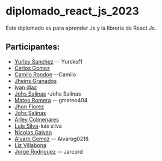 # diplomado_react_js_2023

Este diplomado es para aprender Js y la libreria de React Js.

## Participantes:

- [Yurley Sanchez](https://github.com/Yursksf1) -- Yursksf1
- [Carlos Gomez](https://github.com/cgomez2305)
- [Camilo Rondon](https://github.com/CamiloRondonDev) --Camilo
- [Jheins Granados](https://github.com/jheins7)
- [ivan diaz](https://github.com/ivandiaz1998)
- [Johs Salinas](https://github.com/johssalinas) -Johs Salinas
- [Mateo Romera](https://github.com/gmateo404) -- gmateo404
- [Jhon Florez](https://github.com/JhonFlorez17)
- [Johs Salinas](https://github.com/johssalinas) 
- [Arley Colmenares](https://github.com/arleyortiz10)
- [Luis Silva](https://github.com/silpos)-luis silva
- [Nicolas Galvan](https://github.com/NicoGalvan)
- [Alvaro Gomez](https://github.com/Alvarog0218) -- Alvarog0218
- [Liz Villabona](https://github.com/lizvillabona)
- [Jorge Rodriguez](https://github.com/Jarcord) -- Jarcord 
